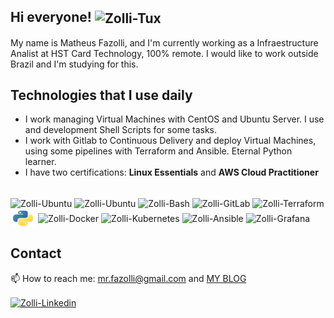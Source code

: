 ## Hi everyone! <img align="center" alt="Zolli-Tux" height="30" width="40" src="https://cdn.jsdelivr.net/gh/devicons/devicon/icons/linux/linux-original.svg" />
My name is Matheus Fazolli, and I'm currently working as a Infraestructure Analist at HST Card Technology, 100% remote. I would like to work outside Brazil and I'm studying for this. 

## Technologies that I use daily
- I work managing Virtual Machines with CentOS and Ubuntu Server. I use and development Shell Scripts for some tasks.
- I work with Gitlab to Continuous Delivery and deploy Virtual Machines, using some pipelines with Terraform and Ansible. Eternal Python learner.
- I have two certifications: **Linux Essentials** and **AWS Cloud Practitioner**

<div style="display: inline_block"><br>
  <img align="center" alt="Zolli-Ubuntu" height="30" width="40" src="https://cdn.jsdelivr.net/gh/devicons/devicon/icons/ubuntu/ubuntu-plain.svg" />
  <img align="center" alt="Zolli-Ubuntu" height="30" width="40" src="https://cdn.jsdelivr.net/gh/devicons/devicon/icons/centos/centos-original.svg" />
  <img align="center" alt="Zolli-Bash" height="30" width="40" src="https://cdn.jsdelivr.net/gh/devicons/devicon/icons/bash/bash-original.svg">
  <img align="center" alt="Zolli-GitLab" height="30" width="40" src="https://cdn.jsdelivr.net/gh/devicons/devicon/icons/gitlab/gitlab-original.svg">
  <img align="center" alt="Zolli-Terraform" height="30" width="40" src="https://cdn.jsdelivr.net/gh/devicons/devicon/icons/terraform/terraform-original-wordmark.svg">
  <img align="center" alt="Zolli-Python" height="30" width="40" src="https://raw.githubusercontent.com/devicons/devicon/master/icons/python/python-original.svg">
  <img align="center" alt="Zolli-Docker" height="30" width="40" src="https://cdn.jsdelivr.net/gh/devicons/devicon/icons/docker/docker-original.svg">
  <img align="center" alt="Zolli-Kubernetes" height="30" width="40" src="https://cdn.jsdelivr.net/gh/devicons/devicon/icons/kubernetes/kubernetes-plain.svg">
  <img align="center" alt="Zolli-Ansible" height="30" width="40" src="https://cdn.jsdelivr.net/gh/devicons/devicon/icons/ansible/ansible-original.svg">
  <img align="center" alt="Zolli-Grafana" height="30" width="40" src="https://cdn.jsdelivr.net/gh/devicons/devicon/icons/grafana/grafana-original.svg">
</div>


## Contact
📫 How to reach me: mr.fazolli@gmail.com and <a href = "https://zollitech.com.br/"> MY BLOG</a>

<div> 
  <a href="https://www.linkedin.com/in/matheus-fazolli" target="_blank"><img align="center" alt="Zolli-Linkedin" height="30" width="40" src="https://cdn.jsdelivr.net/gh/devicons/devicon/icons/linkedin/linkedin-original.svg" /></a>
  
</div>
